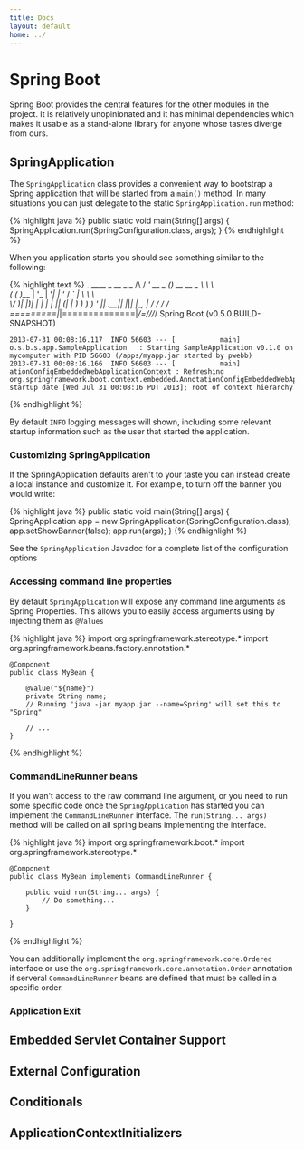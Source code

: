 ```yaml
---
title: Docs
layout: default
home: ../
---
```



# Spring Boot
Spring Boot provides the central features for the other modules in the project. It is 
relatively unopinionated and it has minimal dependencies which makes it usable as a
stand-alone library for anyone whose tastes diverge from ours.

## SpringApplication
The `SpringApplication` class provides a convenient way to bootstrap a Spring application
that will be started from a `main()` method. In many situations you can just delegate
to the static `SpringApplication.run` method:

{% highlight java %}
    public static void main(String[] args) {
    	SpringApplication.run(SpringConfiguration.class, args);
    }
{% endhighlight %}

When you application starts you should see something similar to the following:

{% highlight text %}
      .   ____          _            __ _ _
     /\\ / ___'_ __ _ _(_)_ __  __ _ \ \ \ \
    ( ( )\___ | '_ | '_| | '_ \/ _` | \ \ \ \
     \\/  ___)| |_)| | | | | || (_| |  ) ) ) )
      '  |____| .__|_| |_|_| |_\__, | / / / /
     =========|_|==============|___/=/_/_/_/
     Spring Boot (v0.5.0.BUILD-SNAPSHOT)
    
    2013-07-31 00:08:16.117  INFO 56603 --- [           main] o.s.b.s.app.SampleApplication   : Starting SampleApplication v0.1.0 on mycomputer with PID 56603 (/apps/myapp.jar started by pwebb)
    2013-07-31 00:08:16.166  INFO 56603 --- [           main] ationConfigEmbeddedWebApplicationContext : Refreshing org.springframework.boot.context.embedded.AnnotationConfigEmbeddedWebApplicationContext@6e5a8246: startup date [Wed Jul 31 00:08:16 PDT 2013]; root of context hierarchy
{% endhighlight %}

By default `INFO` logging messages will shown, including some relevant startup information
such as the user that started the application.

### Customizing SpringApplication
If the SpringApplication defaults aren't to your taste you can instead create a local
instance and customize it. For example, to turn off the banner you would write:

{% highlight java %}
    public static void main(String[] args) {
    	SpringApplication app = new SpringApplication(SpringConfiguration.class);
    	app.setShowBanner(false);
    	app.run(args);
    }
{% endhighlight %}

See the `SpringApplication` Javadoc for a complete list of the configuration options  

### Accessing command line properties
By default `SpringApplication` will expose any command line arguments as Spring 
Properties. This allows you to easily access arguments using by injecting them
as `@Values`

{% highlight java %}
    import org.springframework.stereotype.*
    import org.springframework.beans.factory.annotation.*
    
    @Component
    public class MyBean {
    	
    	@Value("${name}")
    	private String name; 
    	// Running 'java -jar myapp.jar --name=Spring' will set this to "Spring"
    
    	// ...	
    }
{% endhighlight %}

### CommandLineRunner beans
If you wan't access to the raw command line argument, or you need to run some specific
code once the `SpringApplication` has started you can implement the `CommandLineRunner`
interface. The `run(String... args)` method will be called on all spring beans 
implementing the interface.

{% highlight java %}
    import org.springframework.boot.*
    import org.springframework.stereotype.*
    
    @Component
    public class MyBean implements CommandLineRunner {
    
    	public void run(String... args) {
    		// Do something...
    	}
    	
    }
{% endhighlight %}

You can additionally implement the `org.springframework.core.Ordered` interface or use
the `org.springframework.core.annotation.Order` annotation if serveral `CommandLineRunner`
beans are defined that must be called in a specific order.

### Application Exit



## Embedded Servlet Container Support

## External Configuration

## Conditionals

## ApplicationContextInitializers

